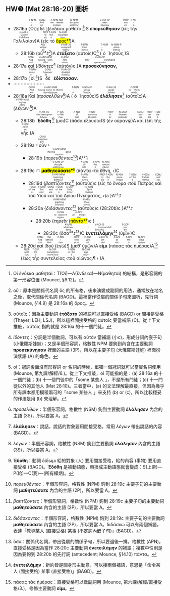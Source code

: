 ## HW❾ (Mat 28:16-20) 圖析



- 28:16a (<RUBY><ruby><ruby>Οἱ<rt>ὁ</rt></ruby><rt>-</rt></ruby><rt>T-NPM</rt></RUBY>)⦇ <RUBY><ruby><ruby>δὲ<rt>δέ</rt></ruby><rt>And</rt></ruby><rt>CONJ</rt></RUBY> ⦈(<RUBY><ruby><ruby>ἕνδεκα<rt>ἕνδεκα</rt></ruby><rt>the eleven</rt></ruby><rt>A-NPM-NUI</rt></RUBY> <RUBY><ruby><ruby>μαθηταὶ<rt>μαθητής</rt></ruby><rt>disciples</rt></ruby><rt>N-NPM</rt></RUBY>[^1])S <RUBY><ruby><ruby><strong>ἐπορεύθησαν</strong><rt>πορεύω</rt></ruby><rt>went</rt></ruby><rt>V-AOI-3P</rt></RUBY> (<RUBY><ruby><ruby>εἰς<rt>εἰς</rt></ruby><rt>into</rt></ruby><rt>PREP</rt></RUBY> <RUBY><ruby><ruby>τὴν<rt>ὁ</rt></ruby><rt>-</rt></ruby><rt>T-ASF</rt></RUBY> <RUBY><ruby><ruby>Γαλιλαίαν<rt>Γαλιλαία</rt></ruby><rt>Galilee</rt></ruby><rt>N-ASF-L</rt></RUBY>)A (<RUBY><ruby><ruby>εἰς<rt>εἰς</rt></ruby><rt>to</rt></ruby><rt>PREP</rt></RUBY> <RUBY><ruby><ruby>τὸ<rt>ὁ</rt></ruby><rt>the</rt></ruby><rt>T-ASN</rt></RUBY> <RUBY><ruby><ruby><mark>ὄρος°¹</mark><rt>ὄρος</rt></ruby><rt>mountain</rt></ruby><rt>N-ASN</rt></RUBY>)A 
	- 28:16b (<RUBY><ruby><ruby>οὗ°¹⮥<rt>οὗ</rt></ruby><rt>where</rt></ruby><rt>ADV</rt></RUBY>[^2])A <RUBY><ruby><ruby><strong>ἐτάξατο</strong><rt>τάσσω</rt></ruby><rt>assigned</rt></ruby><rt>V-AMI-3S</rt></RUBY> (<RUBY><ruby><ruby>αὐτοῖς<rt>αὐτός</rt></ruby><rt>them</rt></ruby><rt>P-DPM</rt></RUBY>)C[^3] (<RUBY><ruby><ruby>ὁ<rt>ὁ</rt></ruby><rt>-</rt></ruby><rt>T-NSM</rt></RUBY> <RUBY><ruby><ruby>Ἰησοῦς,<rt>Ἰησοῦς</rt></ruby><rt>Jesus</rt></ruby><rt>N-NSM-P</rt></RUBY>)S
- 28:17a <RUBY><ruby><ruby>καὶ<rt>καί</rt></ruby><rt>And</rt></ruby><rt>CONJ</rt></RUBY> {<RUBY><ruby><ruby><em>ἰδόντες</em><rt>εἴδω</rt></ruby><rt>having seen</rt></ruby><rt>V-AAP-NPM</rt></RUBY>[^4] (<RUBY><ruby><ruby>αὐτὸν<rt>αὐτός</rt></ruby><rt>Him</rt></ruby><rt>P-ASM</rt></RUBY>)c }A <RUBY><ruby><ruby><strong>προσεκύνησαν,</strong><rt>προσκυνέω</rt></ruby><rt>they worshiped</rt></ruby><rt>V-AAI-3P</rt></RUBY> 
- 28:17b (<RUBY><ruby><ruby>οἱ<rt>ὁ</rt></ruby><rt>some</rt></ruby><rt>T-NPM</rt></RUBY>[^5])S <RUBY><ruby><ruby>δὲ<rt>δέ</rt></ruby><rt>however</rt></ruby><rt>CONJ</rt></RUBY> <RUBY><ruby><ruby><strong>ἐδίστασαν.</strong><rt>διστάζω</rt></ruby><rt>doubted</rt></ruby><rt>V-AAI-3P</rt></RUBY> 
- ⋯⋯⋯⋯⋯⋯⋯
- 28:18a <RUBY><ruby><ruby>Καὶ<rt>καί</rt></ruby><rt>And</rt></ruby><rt>CONJ</rt></RUBY> (<RUBY><ruby><ruby><em>προσελθὼν</em><rt>προσέρχομαι</rt></ruby><rt>having come to [them]</rt></ruby><rt>V-AAP-NSM</rt></RUBY>[^6])A (<RUBY><ruby><ruby>ὁ<rt>ὁ</rt></ruby><rt>-</rt></ruby><rt>T-NSM</rt></RUBY> <RUBY><ruby><ruby>Ἰησοῦς<rt>Ἰησοῦς</rt></ruby><rt>Jesus</rt></ruby><rt>N-NSM-P</rt></RUBY>)S <RUBY><ruby><ruby><strong>ἐλάλησεν</strong><rt>λαλέω</rt></ruby><rt>spoke</rt></ruby><rt>V-AAI-3S</rt></RUBY>[^7]  (<RUBY><ruby><ruby>αὐτοῖς<rt>αὐτός</rt></ruby><rt>to them</rt></ruby><rt>P-DPM</rt></RUBY>)A (<RUBY><ruby><ruby><em>λέγων·</em><rt>λέγω</rt></ruby><rt>saying</rt></ruby><rt>V-PAP-NSM</rt></RUBY>[^8])A
	- 28:18b <RUBY><ruby><ruby><strong>Ἐδόθη</strong><rt>δίδωμι</rt></ruby><rt>Has been given</rt></ruby><rt>V-API-3S</rt></RUBY>[^9] (<RUBY><ruby><ruby>μοι<rt>ἐγώ</rt></ruby><rt>to Me</rt></ruby><rt>P-1DS</rt></RUBY>)C (<RUBY><ruby><ruby>πᾶσα<rt>πᾶς</rt></ruby><rt>all</rt></ruby><rt>A-NSF</rt></RUBY> <RUBY><ruby><ruby>ἐξουσία<rt>ἐξουσία</rt></ruby><rt>authority</rt></ruby><rt>N-NSF</rt></RUBY>)S (<RUBY><ruby><ruby>ἐν<rt>ἐν</rt></ruby><rt>in</rt></ruby><rt>PREP</rt></RUBY> <RUBY><ruby><ruby>οὐρανῷ<rt>οὐρανός</rt></ruby><rt>heaven</rt></ruby><rt>N-DSM</rt></RUBY>)A <RUBY><ruby><ruby>καὶ<rt>καί</rt></ruby><rt>and</rt></ruby><rt>CONJ</rt></RUBY> (<RUBY><ruby><ruby>ἐπὶ<rt>ἐπί</rt></ruby><rt>on</rt></ruby><rt>PREP</rt></RUBY> <RUBY><ruby><ruby>τῆς<rt>ὁ</rt></ruby><rt>the</rt></ruby><rt>T-GSF</rt></RUBY> <RUBY><ruby><ruby>γῆς.<rt>γῆ</rt></ruby><rt>earth</rt></ruby><rt>N-GSF</rt></RUBY>)A 
	- 28:19a ⸉<RUBY><ruby><ruby>οὖν<rt>οὖν</rt></ruby><rt>therefore</rt></ruby><rt>CONJ</rt></RUBY>⸊
		- 28:19b {<RUBY><ruby><ruby><em>πορευθέντες</em><rt>πορεύω</rt></ruby><rt>Having gone</rt></ruby><rt>V-AOP-NPM</rt></RUBY>[^10]}A°²⮧ 
	- 28:19c ⸉⸊ <RUBY><ruby><ruby><mark><strong>μαθητεύσατε°²</strong></mark><rt>μαθητεύω</rt></ruby><rt>disciple</rt></ruby><rt>V-AAM-2P</rt></RUBY> (<RUBY><ruby><ruby>πάντα<rt>πᾶς</rt></ruby><rt>all</rt></ruby><rt>A-APN</rt></RUBY> ‹<RUBY><ruby><ruby>τὰ<rt>ὁ</rt></ruby><rt>the</rt></ruby><rt>T-APN</rt></RUBY> <RUBY><ruby><ruby>ἔθνη,<rt>ἔθνος</rt></ruby><rt>nations</rt></ruby><rt>N-APN</rt></RUBY> ›)C 
		- 28:19d {<RUBY><ruby><ruby><em>βαπτίζοντες</em><rt>βαπτίζω</rt></ruby><rt>baptizing</rt></ruby><rt>V-PAP-NPM</rt></RUBY>[^11] (<RUBY><ruby><ruby>αὐτοὺς<rt>αὐτός</rt></ruby><rt>them</rt></ruby><rt>P-APM</rt></RUBY>)c (<RUBY><ruby><ruby>εἰς<rt>εἰς</rt></ruby><rt>in</rt></ruby><rt>PREP</rt></RUBY> <RUBY><ruby><ruby>τὸ<rt>ὁ</rt></ruby><rt>the</rt></ruby><rt>T-ASN</rt></RUBY> <RUBY><ruby><ruby>ὄνομα<rt>ὄνομα</rt></ruby><rt>name</rt></ruby><rt>N-ASN</rt></RUBY> ‹<RUBY><ruby><ruby>τοῦ<rt>ὁ</rt></ruby><rt>of the</rt></ruby><rt>T-GSM</rt></RUBY> <RUBY><ruby><ruby>Πατρὸς<rt>πατήρ</rt></ruby><rt>Father</rt></ruby><rt>N-GSM</rt></RUBY> <RUBY><ruby><ruby>καὶ<rt>καί</rt></ruby><rt>and</rt></ruby><rt>CONJ</rt></RUBY> <RUBY><ruby><ruby>τοῦ<rt>ὁ</rt></ruby><rt>of the</rt></ruby><rt>T-GSM</rt></RUBY> <RUBY><ruby><ruby>Υἱοῦ<rt>υἱός</rt></ruby><rt>Son</rt></ruby><rt>N-GSM</rt></RUBY> <RUBY><ruby><ruby>καὶ<rt>καί</rt></ruby><rt>and</rt></ruby><rt>CONJ</rt></RUBY> <RUBY><ruby><ruby>τοῦ<rt>ὁ</rt></ruby><rt>of the</rt></ruby><rt>T-GSN</rt></RUBY> <RUBY><ruby><ruby>Ἁγίου<rt>ἅγιος</rt></ruby><rt>Holy</rt></ruby><rt>A-GSN</rt></RUBY> <RUBY><ruby><ruby>Πνεύματος,<rt>πνεῦμα</rt></ruby><rt>Spirit</rt></ruby><rt>N-GSN</rt></RUBY> ›)a }A°²⮥ 
		- 28:20a {<RUBY><ruby><ruby><em>διδάσκοντες</em><rt>διδάσκω</rt></ruby><rt>teaching</rt></ruby><rt>V-PAP-NPM</rt></RUBY>[^12] (<RUBY><ruby><ruby>αὐτοὺς<rt>αὐτός</rt></ruby><rt>them</rt></ruby><rt>P-APM</rt></RUBY>)c (28:20b)c }A°²⮥ 
			- 28:20b {<RUBY><ruby><ruby><em>τηρεῖν</em><rt>τηρέω</rt></ruby><rt>to observe</rt></ruby><rt>V-PAN</rt></RUBY> (<RUBY><ruby><ruby><mark>πάντα°³</mark><rt>πᾶς</rt></ruby><rt>all things</rt></ruby><rt>A-APN</rt></RUBY>)c }
				- 28:20c (<RUBY><ruby><ruby>ὅσα°³⮥<rt>ὅσος</rt></ruby><rt>whatever</rt></ruby><rt>K-APN</rt></RUBY>[^13])C <RUBY><ruby><ruby><strong>ἐνετειλάμην</strong><rt>ἐντέλλω</rt></ruby><rt>I commanded</rt></ruby><rt>V-ADI-1S</rt></RUBY>[^14] (<RUBY><ruby><ruby>ὑμῖν·<rt>σύ</rt></ruby><rt>you</rt></ruby><rt>P-2DP</rt></RUBY>)C
	- 28:20d <RUBY><ruby><ruby>καὶ<rt>καί</rt></ruby><rt>And</rt></ruby><rt>CONJ</rt></RUBY> <RUBY><ruby><ruby>ἰδοὺ<rt>ἰδού</rt></ruby><rt>behold</rt></ruby><rt>INJ</rt></RUBY> (<RUBY><ruby><ruby>ἐγὼ<rt>ἐγώ</rt></ruby><rt>I</rt></ruby><rt>P-1NS</rt></RUBY>)S (<RUBY><ruby><ruby>μεθ᾽<rt>μετά</rt></ruby><rt>with</rt></ruby><rt>PREP</rt></RUBY> <RUBY><ruby><ruby>ὑμῶν<rt>σύ</rt></ruby><rt>you</rt></ruby><rt>P-2GP</rt></RUBY>)A <RUBY><ruby><ruby><strong>εἰμι</strong><rt>εἰμί</rt></ruby><rt>am</rt></ruby><rt>V-PAI-1S</rt></RUBY> (<RUBY><ruby><ruby>πάσας<rt>πᾶς</rt></ruby><rt>all</rt></ruby><rt>A-APF</rt></RUBY> <RUBY><ruby><ruby>τὰς<rt>ὁ</rt></ruby><rt>the</rt></ruby><rt>T-APF</rt></RUBY> <RUBY><ruby><ruby>ἡμέρας<rt>ἡμέρα</rt></ruby><rt>days</rt></ruby><rt>N-APF</rt></RUBY>)A[^15] (<RUBY><ruby><ruby>ἕως<rt>ἕως</rt></ruby><rt>until</rt></ruby><rt>PREP</rt></RUBY> <RUBY><ruby><ruby>τῆς<rt>ὁ</rt></ruby><rt>the</rt></ruby><rt>T-GSF</rt></RUBY> <RUBY><ruby><ruby>συντελείας<rt>συντέλεια</rt></ruby><rt>completion</rt></ruby><rt>N-GSF</rt></RUBY> ‹<RUBY><ruby><ruby>τοῦ<rt>ὁ</rt></ruby><rt>of the</rt></ruby><rt>T-GSM</rt></RUBY> <RUBY><ruby><ruby>αἰῶνος.¶<rt>αἰών</rt></ruby><rt>age</rt></ruby><rt>N-GSM</rt></RUBY> › )A

[^1]: Οἱ ἕνδεκα μαθηταὶ：T(Οἱ)—A(ἕνδεκα)—N(μαθηταὶ) 的結構，是形容詞的第一形容位置 (Mounce, §9.12)。
[^2]: οὗ：原本是關係代名詞 ὅς 的所有格，後來演變成副詞的用法，通常放在地名之後，取代關係代名詞 (BAGD)。這裡當作從屬的關係子句來圖析，先行詞 (Mounce, §14.9) 是 28:16a 的 ὄρος。
[^3]: αὐτοῖς：因為主要動詞 **ἐτάξατο** 的補語可以直接受格 (BAGD) or 間接是受格 (Thayer; LEH; LSJ)，所以這裡間接受格的 αὐτοῖς 要當補語 (C)。從上下文推敲，αὐτοῖς 指的就是 28:16a 的十一個門徒。
[^4]: _ἰδόντες_：分詞是半個動詞，可以有 αὐτὸν 當補語 (小c)，形成分詞內嵌子句 (小俄羅斯娃娃)；又是半個形容詞，格數性 NPM 要鉤到內含在主要動詞 **προσεκύνησαν** 裡面的主語 (3P)，所以在主要子句 (大俄羅斯娃娃) 裡面扮演狀語 (A) 的角色。
[^5]: οἱ：冠詞後面沒有形容詞 or 名詞的時候，單獨一個冠詞就可以當實名詞使用 (Mounce, 第九課/解經/6.)。從上下文推敲，οἱ 可能指的是：(a) 28:16a 的十一個門徒；(b) 十一個門徒中的「some 某些人 」，不是所有門徒；(c) 十一門徒以外的其他人 (Mat 28:10)。三者當中，(a) 的文法理解最直接，但因為幾乎所有譯本都用模稜兩可的「some 某些人 」來支持 (b) or (c)，所以比較穩妥的作法是用 (b) 來理解。
[^6]: _προσελθὼν_：半個形容詞，格數性 (NSM) 鉤到主要動詞 **ἐλάλησεν** 內含的主語 (3S)，所以要當 A。
[^7]: **ἐλάλησεν**：說話，說話的對象要用間接受格，常用 _λέγων_ 帶出說話的內容 (BAGD)。
[^8]: _λέγων_：半個形容詞，格數性 (NSM) 鉤到主要動詞 **ἐλάλησεν** 內含的主語 (3S)，所以要當 A。
[^9]: **Ἐδόθη**：動詞 δίδωμι 給的對象 (人) 要用間接受格，給的內容 (事物) 要用直接受格 (BAGD)。**Ἐδόθη** 是被動語態，轉換成主動語態就會變成：S(上帝)—P(給)—C(我)—(所有權炳)。
[^10]: _πορευθέντες_：半個形容詞，格數性 (NPM) 鉤到 28:19c 主要子句的主要動詞 **μαθητεύσατε** 內含的主語 (2P)，所以要當 A。
[^11]: _βαπτίζοντες_：半個形容詞，格數性 (NPM) 鉤到 28:19c 主要子句的主要動詞 **μαθητεύσατε** 內含的主語 (2P)，所以要當 A。
[^12]: _διδάσκοντες_：半個形容詞，格數性 (NPM) 鉤到 28:19c 主要子句的主要動詞 **μαθητεύσατε** 內含的主語 (2P)，所以要當 A。διδάσκω 可以有兩個補語，表達「教導某人 (直接受格) 某事 (不定詞內嵌子句)」(BAGD)。
[^13]: ὅσα：關係代名詞，帶出從屬的關係子句，所以要退後一排。格數性 (APN)，直接受格是因為當作 28:20c 主要動詞 **ἐνετειλάμην** 的補語；複數中性則是因為要鉤到 28:20b 的先行詞 (antecedent; Mounce, §14.10) πάντα。
[^14]: **ἐνετειλάμην**：新約皆是關身形主動意，可以接兩個補語，意思是「命令某人 (間接受格)  某事 (直接受格)」(BAGD)。
[^15]: πάσας τὰς ἡμέρας：直接受格可以做副詞用 (Mounce, 第六課/解經/直接受格/3.)，修飾主要動詞 **εἰμι**。

